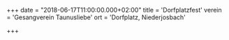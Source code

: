 +++
date = "2018-06-17T11:00:00.000+02:00"
title = 'Dorfplatzfest'
verein = 'Gesangverein Taunusliebe'
ort = 'Dorfplatz, Niederjosbach'

+++

      